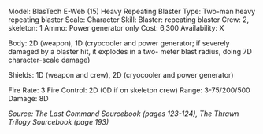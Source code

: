 
Model: BlasTech E-Web (15) Heavy Repeating Blaster
Type: Two-man heavy repeating blaster
Scale: Character
Skill: Blaster: repeating blaster
Crew: 2, skeleton: 1
Ammo: Power generator only
Cost: 6,300
Availability: X

Body: 2D (weapon), 1D (cryocooler and power generator; if severely damaged by a blaster hit, it explodes in a two- meter blast radius, doing 7D character-scale damage)

Shields: 1D (weapon and crew), 2D (cryocooler and power generator)

Fire Rate: 3
Fire Control: 2D (0D if on skeleton crew)
Range: 3-75/200/500
Damage: 8D

*Source: The Last Command Sourcebook (pages 123-124), The Thrawn Trilogy Sourcebook (page 193)*